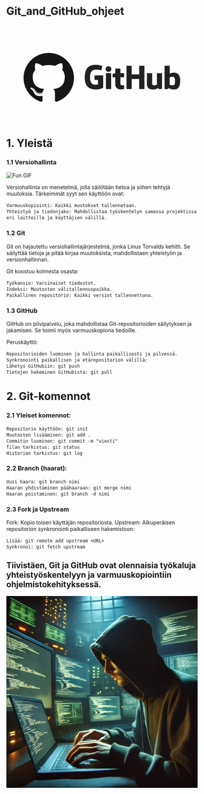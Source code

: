 # Git_and_GitHub_ohjeet

![](GitHub_kuva.jpeg)

# 1. Yleistä

### 1.1 Versiohallinta

![Fun GIF](https://media.giphy.com/media/26ufdipQqU2lhNA4g/giphy.gif)

Versiohallinta on menetelmä, jolla säilötään tietoa ja siihen tehtyjä muutoksia. Tärkeimmät syyt sen käyttöön ovat:

    Varmuuskopiointi: Kaikki muutokset tallennetaan.
    Yhteistyö ja tiedonjako: Mahdollistaa työskentelyn samassa projektissa eri laitteilla ja käyttäjien välillä.

### 1.2 Git

Git on hajautettu versiohallintajärjestelmä, jonka Linus Torvalds kehitti. Se säilyttää tietoja ja pitää kirjaa muutoksista, mahdollistaen yhteistyön ja versionhallinnan.

Git koostuu kolmesta osasta:

    Työkansio: Varsinaiset tiedostot.
    Indeksi: Muutosten välitallennuspaikka.
    Paikallinen repositorio: Kaikki versiot tallennettuna.

### 1.3 GitHub

GitHub on pilvipalvelu, joka mahdollistaa Git-repositorioiden säilytyksen ja jakamisen. Se toimii myös varmuuskopiona tiedoille.

Peruskäyttö:

    Repositorioiden luominen ja hallinta paikallisesti ja pilvessä.
    Synkronointi paikallisen ja etärepositorion välillä:
    Lähetys GitHubiin: git push
    Tietojen hakeminen GitHubista: git pull

# 2. Git-komennot

### 2.1 Yleiset komennot:

    Repositorio käyttöön: git init
    Muutosten lisääminen: git add .
    Commitin luominen: git commit -m "viesti"
    Tilan tarkistus: git status
    Historian tarkistus: git log

### 2.2 Branch (haarat):

    Uusi haara: git branch nimi
    Haaran yhdistäminen päähaaraan: git merge nimi
    Haaran poistaminen: git branch -d nimi

### 2.3 Fork ja Upstream

Fork: Kopio toisen käyttäjän repositoriosta.
Upstream: Alkuperäisen repositorion synkronointi paikalliseen hakemistoon:

    Lisää: git remote add upstream <URL>
    Synkronoi: git fetch upstream

Tiivistäen, Git ja GitHub ovat olennaisia työkaluja yhteistyöskentelyyn ja varmuuskopiointiin ohjelmistokehityksessä.
---
![](koodaaja.jpg)
